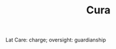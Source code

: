 ---
title: Cura
letter: C
permalink: "/definitions/bld-cura.html"
body: 'Lat Care: charge; oversight: guardianship'
published_at: '2018-07-07'
source: Black's Law Dictionary 2nd Ed (1910)
layout: post
---